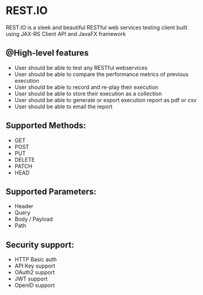 REST.IO
=======
REST.IO is a sleek and beautiful RESTful web services testing client built using JAX-RS Client API and JavaFX framework

## @High-level features
* User should be able to test any RESTful webservices
* User should be able to compare the performance metrics of previous execution
* User should be able to record and re-play their execution
* User should be able to store their execution as a collection
* User should be able to generate or export execution report as pdf or csv
* User should be able to email the report

## Supported Methods:
* GET
* POST
* PUT
* DELETE
* PATCH
* HEAD

## Supported Parameters:
* Header
* Query
* Body / Payload
* Path

## Security support:
* HTTP Basic auth
* API Key support
* OAuth2 support
* JWT support
* OpenID support
